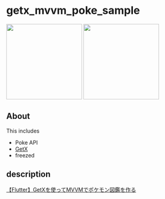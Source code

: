 # getx_mvvm_poke_sample


<img src="https://user-images.githubusercontent.com/26202314/159030083-b02db49b-5f03-4493-bb74-487a666c9db3.png" width="200"/>  <img src="https://user-images.githubusercontent.com/26202314/159030129-b867e98e-8e96-4813-853d-8ade854862a9.png" width="200"/>

## About

This includes

- Poke API
- [GetX](https://pub.dev/packages/get)
- freezed


## description

[【Flutter】GetXを使ってMVVMでポケモン図鑑を作る](https://alpha2048.hatenablog.com/entry/2022/03/17/181016)
